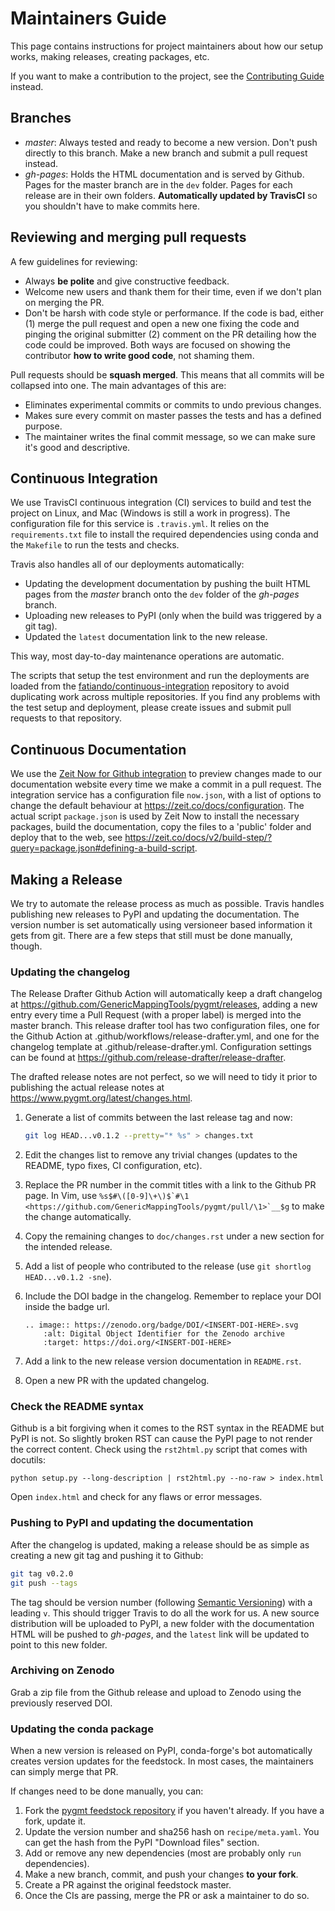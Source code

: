 # Maintainers Guide

This page contains instructions for project maintainers about how our setup works,
making releases, creating packages, etc.

If you want to make a contribution to the project, see the
[Contributing Guide](CONTRIBUTING.md) instead.


## Branches

* *master*: Always tested and ready to become a new version. Don't push directly to this
  branch. Make a new branch and submit a pull request instead.
* *gh-pages*: Holds the HTML documentation and is served by Github. Pages for the master
  branch are in the `dev` folder. Pages for each release are in their own folders.
  **Automatically updated by TravisCI** so you shouldn't have to make commits here.


## Reviewing and merging pull requests

A few guidelines for reviewing:

* Always **be polite** and give constructive feedback.
* Welcome new users and thank them for their time, even if we don't plan on merging the
  PR.
* Don't be harsh with code style or performance. If the code is bad, either (1) merge
  the pull request and open a new one fixing the code and pinging the original submitter
  (2) comment on the PR detailing how the code could be improved. Both ways are focused
  on showing the contributor **how to write good code**, not shaming them.

Pull requests should be **squash merged**.
This means that all commits will be collapsed into one.
The main advantages of this are:

* Eliminates experimental commits or commits to undo previous changes.
* Makes sure every commit on master passes the tests and has a defined purpose.
* The maintainer writes the final commit message, so we can make sure it's good and
  descriptive.


## Continuous Integration

We use TravisCI continuous integration (CI) services to build and test the
project on Linux, and Mac (Windows is still a work in progress).
The configuration file for this service is `.travis.yml`.
It relies on the `requirements.txt` file to install the required dependencies using
conda and the `Makefile` to run the tests and checks.

Travis also handles all of our deployments automatically:

* Updating the development documentation by pushing the built HTML pages from the
  *master* branch onto the `dev` folder of the *gh-pages* branch.
* Uploading new releases to PyPI (only when the build was triggered by a git tag).
* Updated the `latest` documentation link to the new release.

This way, most day-to-day maintenance operations are automatic.

The scripts that setup the test environment and run the deployments are loaded from the
[fatiando/continuous-integration](https://github.com/fatiando/continuous-integration)
repository to avoid duplicating work across multiple repositories.
If you find any problems with the test setup and deployment, please create issues and
submit pull requests to that repository.

## Continuous Documentation

We use the [Zeit Now for Github integration](https://zeit.co/github) to preview changes
made to our documentation website every time we make a commit in a pull request.
The integration service has a configuration file `now.json`, with a list of options to
change the default behaviour at https://zeit.co/docs/configuration.
The actual script `package.json` is used by Zeit Now to install the necessary packages,
build the documentation, copy the files to a 'public' folder and deploy that to the web,
see https://zeit.co/docs/v2/build-step/?query=package.json#defining-a-build-script.

## Making a Release

We try to automate the release process as much as possible.
Travis handles publishing new releases to PyPI and updating the documentation.
The version number is set automatically using versioneer based information it gets from
git.
There are a few steps that still must be done manually, though.

### Updating the changelog

The Release Drafter Github Action will automatically keep a draft changelog at
https://github.com/GenericMappingTools/pygmt/releases, adding a new entry
every time a Pull Request (with a proper label) is merged into the master branch.
This release drafter tool has two configuration files, one for the Github Action
at .github/workflows/release-drafter.yml, and one for the changelog template
at .github/release-drafter.yml. Configuration settings can be found at
https://github.com/release-drafter/release-drafter.

The drafted release notes are not perfect, so we will need to tidy it prior to
publishing the actual release notes at https://www.pygmt.org/latest/changes.html.

1. Generate a list of commits between the last release tag and now:

    ```bash
    git log HEAD...v0.1.2 --pretty="* %s" > changes.txt
    ```

2. Edit the changes list to remove any trivial changes (updates to the README, typo
   fixes, CI configuration, etc).
3. Replace the PR number in the commit titles with a link to the Github PR page. In Vim,
   use `` %s$#\([0-9]\+\)$`#\1 <https://github.com/GenericMappingTools/pygmt/pull/\1>`__$g ``
   to make the change automatically.
4. Copy the remaining changes to `doc/changes.rst` under a new section for the
   intended release.
5. Add a list of people who contributed to the release (use
   `` git shortlog HEAD...v0.1.2 -sne ``).
6. Include the DOI badge in the changelog. Remember to replace your DOI inside the badge url.

    ```
    .. image:: https://zenodo.org/badge/DOI/<INSERT-DOI-HERE>.svg
        :alt: Digital Object Identifier for the Zenodo archive
        :target: https://doi.org/<INSERT-DOI-HERE>
    ```

7. Add a link to the new release version documentation in `README.rst`.
8. Open a new PR with the updated changelog.

### Check the README syntax

Github is a bit forgiving when it comes to the RST syntax in the README but PyPI is not.
So slightly broken RST can cause the PyPI page to not render the correct content. Check
using the `rst2html.py` script that comes with docutils:

```
python setup.py --long-description | rst2html.py --no-raw > index.html
```

Open `index.html` and check for any flaws or error messages.

### Pushing to PyPI and updating the documentation

After the changelog is updated, making a release should be as simple as creating a new
git tag and pushing it to Github:

```bash
git tag v0.2.0
git push --tags
```

The tag should be version number (following [Semantic Versioning](https://semver.org/))
with a leading `v`.
This should trigger Travis to do all the work for us.
A new source distribution will be uploaded to PyPI, a new folder with the documentation
HTML will be pushed to *gh-pages*, and the `latest` link will be updated to point to
this new folder.

### Archiving on Zenodo

Grab a zip file from the Github release and upload to Zenodo using the previously
reserved DOI.

### Updating the conda package

When a new version is released on PyPI, conda-forge's bot automatically creates version
updates for the feedstock. In most cases, the maintainers can simply merge that PR.

If changes need to be done manually, you can:

1. Fork the [pygmt feedstock repository](https://github.com/conda-forge/pygmt-feedstock) if
   you haven't already. If you have a fork, update it.
2. Update the version number and sha256 hash on `recipe/meta.yaml`. You can get the hash
   from the PyPI "Download files" section.
3. Add or remove any new dependencies (most are probably only `run` dependencies).
4. Make a new branch, commit, and push your changes **to your fork**.
5. Create a PR against the original feedstock master.
6. Once the CIs are passing, merge the PR or ask a maintainer to do so.
